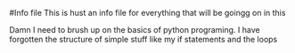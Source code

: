 #Info file
This is hust an info file for everything that will be goingg on in this 

Damn I need to brush up on the basics of python programing. I have forgotten the structure of simple stuff like my if statements and the loops